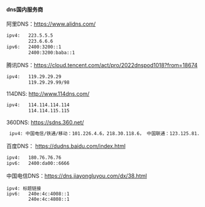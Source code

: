 #### dns国内服务商
阿里DNS：https://www.alidns.com/
```txt
ipv4:	223.5.5.5
		223.6.6.6
ipv6:	2400:3200::1
		2400:3200:baba::1
```
腾讯DNS：https://cloud.tencent.com/act/pro/2022dnspod1018?from=18674
```txt
ipv4:	119.29.29.29
		119.29.29.99/98
```
114DNS: http://www.114dns.com/
```txt
ipv4:	114.114.114.114
		114.114.115.115
```
360DNS: https://sdns.360.net/
```txt
 ipv4: 中国电信/铁通/移动：101.226.4.6，218.30.118.6， 中国联通：123.125.81.6，140.207.198.6
```

百度DNS： https://dudns.baidu.com/index.html
```txt
ipv4:	180.76.76.76
ipv6:	2400:da00::6666
```

中国电信DNS：https://dns.jiayongluyou.com/dx/38.html
```
ipv4: 标题链接
ipv6:	240e:4c:4008::1
		240e:4c:4808::1
```
